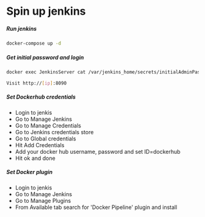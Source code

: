 # Spin up jenkins

##### Run jenkins

```bash
docker-compose up -d
```


##### Get initial password and login
```bash
docker exec JenkinsServer cat /var/jenkins_home/secrets/initialAdminPassword

Visit http://[ip]:8090
```



##### Set Dockerhub credentials
- Login to jenkis
- Go to Manage Jenkins
- Go to Manage Credentials
- Go to Jenkins credentials store
- Go to Global credentials
- Hit Add Credentials
- Add your docker hub username, password and set ID=dockerhub
- Hit ok and done

##### Set Docker plugin
- Login to jenkis
- Go to Manage Jenkins
- Go to Manage Plugins
- From Available tab search for 'Docker Pipeline' plugin and install